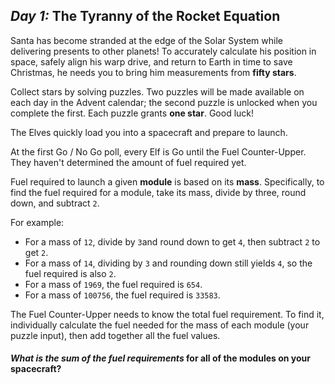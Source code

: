 ## *Day 1:* The Tyranny of the Rocket Equation 

Santa has become stranded at the edge of the Solar System while delivering presents to other planets! To accurately calculate his position in space, safely align his warp drive, and return to Earth in time to save Christmas, he needs you to bring him measurements from **fifty stars**.

Collect stars by solving puzzles. Two puzzles will be made available on each day in the Advent calendar; the second puzzle is unlocked when you complete the first. Each puzzle grants **one star**. Good luck!

The Elves quickly load you into a spacecraft and prepare to launch.

At the first Go / No Go poll, every Elf is Go until the Fuel Counter-Upper. They haven't determined the amount of fuel required yet.

Fuel required to launch a given **module** is based on its **mass**. Specifically, to find the fuel required for a module, take its mass, divide by three, round down, and subtract `2`.

For example:

- For a mass of `12`, divide by `3`and round down to get `4`, then subtract `2` to get `2`.
- For a mass of `14`, dividing by `3` and rounding down still yields `4`, so the fuel required is also `2`.
- For a mass of `1969`, the fuel required is `654`.
- For a mass of `100756`, the fuel required is `33583`.

The Fuel Counter-Upper needs to know the total fuel requirement. To find it, individually calculate the fuel needed for the mass of each module (your puzzle input), then add together all the fuel values.

#### *What is the sum of the fuel requirements* for all of the modules on your spacecraft?

